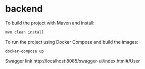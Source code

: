 # backend 
To build the project with Maven and install:
```bash
mvn clean install
```
To run the project using Docker Compose and build the images:
```bash
docker-compose up
```
Swagger link
http://localhost:8085/swagger-ui/index.html#/User
